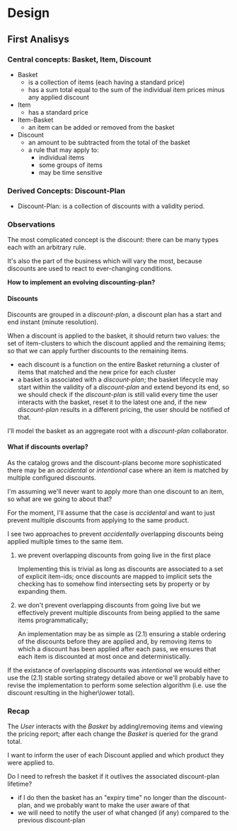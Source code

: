 # Design

## First Analisys

### Central concepts: Basket, Item, Discount

- Basket
  - is a collection of items (each having a standard price)
  - has a sum total equal to the sum of the individual item prices minus any applied discount
- Item
  - has a standard price
- Item-Basket
  - an item can be added or removed from the basket
- Discount
  - an amount to be subtracted from the total of the basket
  - a rule that may apply to:
    - individual items
    - some groups of items
    - may be time sensitive

### Derived Concepts: Discount-Plan

- Discount-Plan: is a collection of discounts with a validity period.

### Observations

The most complicated concept is the discount: there can be many types each with an arbitrary rule.

It's also the part of the business which will vary the most, because discounts are used to react to ever-changing conditions.

**How to implement an evolving discounting-plan?**

#### Discounts

Discounts are grouped in a _discount-plan_, a discount plan has a start and end instant (minute resolution).

When a discount is applied to the basket, it should return two values: the set of item-clusters to which the discount applied and the remaining items; so that we can apply further discounts to the remaining items.

- each discount is a function on the entire Basket returning a cluster of items that matched and the new price for each cluster
- a basket is associated with a _discount-plan_; the basket lifecycle may start within the validity of a _discount-plan_ and extend beyond its end, so we should check if the _discount-plan_ is still valid every time the user interacts with the basket, reset it to the latest one and, if the new _discount-plan_ results in a different pricing, the user should be notified of that.

I'll model the basket as an aggregate root with a _discount-plan_ collaborator.

#### What if discounts overlap?

As the catalog grows and the discount-plans become more sophisticated there may be an _accidental_ or _intentional_ case where an item is matched by multiple configured discounts.

I'm assuming we'll never want to apply more than one discount to an item, so what are we going to about that?

For the moment, I'll assume that the case is _accidental_ and want to just prevent multiple discounts from applying to the same product.

I see two approaches to prevent _accidentally_ overlapping discounts being applied multiple times to the same item.

1) we prevent overlapping discounts from going live in the first place

   Implementing this is trivial as long as discounts are associated to a set of explicit item-ids; once discounts are mapped to implicit sets the checking has to somehow find intersecting sets by property or by expanding them.

2) we don't prevent overlapping discounts from going live but we effectively prevent multiple discounts from being applied to the same items programmatically;

   An implementation may be as simple as (2.1) ensuring a stable ordering of the discounts before they are applied and, by removing items to which a discount has been applied after each pass, we ensures that each item is discounted at most once and deterministically.
  
If the existance of overlapping discounts was _intentional_ we would either use the (2.1) stable sorting strategy detailed above or we'll probably have to revise the implementation to perform some selection algorithm (i.e. use the discount resulting in the higher\lower total).

### Recap

The _User_ interacts with the _Basket_ by adding\removing items and viewing the pricing report; after each change the _Basket_ is queried for the grand total.

I want to inform the user of each Discount applied and which product they were applied to.

Do I need to refresh the basket if it outlives the associated discount-plan lifetime?

- if I do then the basket has an "expiry time" no longer than the discount-plan, and we probably want to make the user aware of that
- we will need to notify the user of what changed (if any) compared to the previous discount-plan
